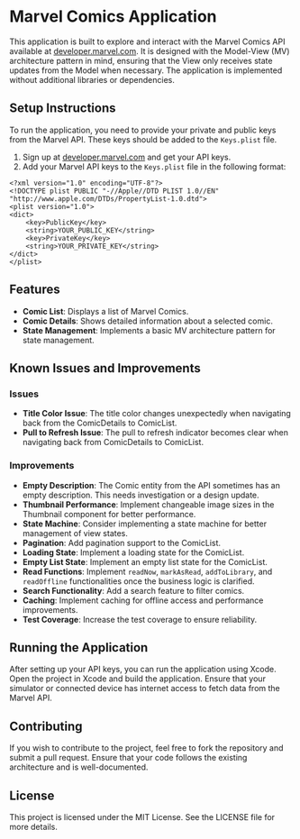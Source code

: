 
# Marvel Comics Application

This application is built to explore and interact with the Marvel Comics API available at [developer.marvel.com](https://developer.marvel.com). It is designed with the Model-View (MV) architecture pattern in mind, ensuring that the View only receives state updates from the Model when necessary. The application is implemented without additional libraries or dependencies.

## Setup Instructions

To run the application, you need to provide your private and public keys from the Marvel API. These keys should be added to the `Keys.plist` file.

1. Sign up at [developer.marvel.com](https://developer.marvel.com) and get your API keys.
2. Add your Marvel API keys to the `Keys.plist` file in the following format:

```plist
<?xml version="1.0" encoding="UTF-8"?>
<!DOCTYPE plist PUBLIC "-//Apple//DTD PLIST 1.0//EN" "http://www.apple.com/DTDs/PropertyList-1.0.dtd">
<plist version="1.0">
<dict>
    <key>PublicKey</key>
    <string>YOUR_PUBLIC_KEY</string>
    <key>PrivateKey</key>
    <string>YOUR_PRIVATE_KEY</string>
</dict>
</plist>
```

## Features

- **Comic List**: Displays a list of Marvel Comics.
- **Comic Details**: Shows detailed information about a selected comic.
- **State Management**: Implements a basic MV architecture pattern for state management.

## Known Issues and Improvements

### Issues
- **Title Color Issue**: The title color changes unexpectedly when navigating back from the ComicDetails to ComicList.
- **Pull to Refresh Issue**: The pull to refresh indicator becomes clear when navigating back from ComicDetails to ComicList.

### Improvements
- **Empty Description**: The Comic entity from the API sometimes has an empty description. This needs investigation or a design update.
- **Thumbnail Performance**: Implement changeable image sizes in the Thumbnail component for better performance.
- **State Machine**: Consider implementing a state machine for better management of view states.
- **Pagination**: Add pagination support to the ComicList.
- **Loading State**: Implement a loading state for the ComicList.
- **Empty List State**: Implement an empty list state for the ComicList.
- **Read Functions**: Implement `readNow`, `markAsRead`, `addToLibrary`, and `readOffline` functionalities once the business logic is clarified.
- **Search Functionality**: Add a search feature to filter comics.
- **Caching**: Implement caching for offline access and performance improvements.
- **Test Coverage**: Increase the test coverage to ensure reliability.

## Running the Application

After setting up your API keys, you can run the application using Xcode. Open the project in Xcode and build the application. Ensure that your simulator or connected device has internet access to fetch data from the Marvel API.

## Contributing

If you wish to contribute to the project, feel free to fork the repository and submit a pull request. Ensure that your code follows the existing architecture and is well-documented.

## License

This project is licensed under the MIT License. See the LICENSE file for more details.
